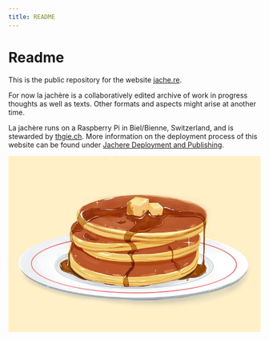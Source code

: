 ```yaml
---
title: README
---
```

# Readme
This is the public repository for the website [jache.re](https://jache.re).

For now la jachère is a collaboratively edited archive of work in progress thoughts as well as texts. Other formats and aspects might arise at another time.

La jachère runs on a Raspberry Pi in Biel/Bienne, Switzerland, and is stewarded by [thgie.ch](https://thgie.ch). More information on the deployment process of this website can be found under [Jachere Deployment and Publishing](https://jache.re/notes/jachere-publishing.html).

![pancake](files/template/pancake.jpg)